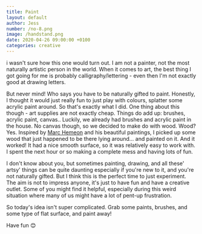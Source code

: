 ```yaml
---
title: Paint
layout: default
author: Jess
number: /no-8.png
image: /handstand.png
date: 2020-04-26 09:00:00 +0100
categories: creative
---
```


i wasn't sure how this one would turn out. I am not a painter, not the most naturally artistic person in the world. When it comes to art, the best thing I got going for me is probably calligraphy/lettering - even then I'm not exactly good at drawing letters.

But never mind! Who says you have to be naturally gifted to paint. Honestly, I thought it would just really fun to just play with colours, splatter some acrylic paint around. So that's exactly what I did. One thing about this though - art supplies are not exactly cheap. Things do add up: brushes, acrylic paint, canvas.. Luckily, we already had brushes and acrylic paint in the house. No canvas though, so we decided to make do with wood. Wood? Yes. Inspired by [Marc Hemeon](https://www.marchemeon.com/) and his beautiful paintings, I picked up some wood that just happened to be there lying around... and painted on it. And it worked! It had a nice smooth surface, so it was relatively easy to work with. I spent the next hour or so making a complete mess and having lots of fun.

I don't know about you, but sometimes painting, drawing, and all these' artsy' things can be quite daunting especially if you're new to it, and you're not naturally gifted. But I think this is the perfect time to just experiment. The aim is not to impress anyone, it's just to have fun and have a creative outlet. Some of you might find it helpful, especially during this weird situation where many of us might have a lot of pent-up frustration.

So today's idea isn't super complicated. Grab some paints, brushes, and some type of flat surface, and paint away!

Have fun 😊